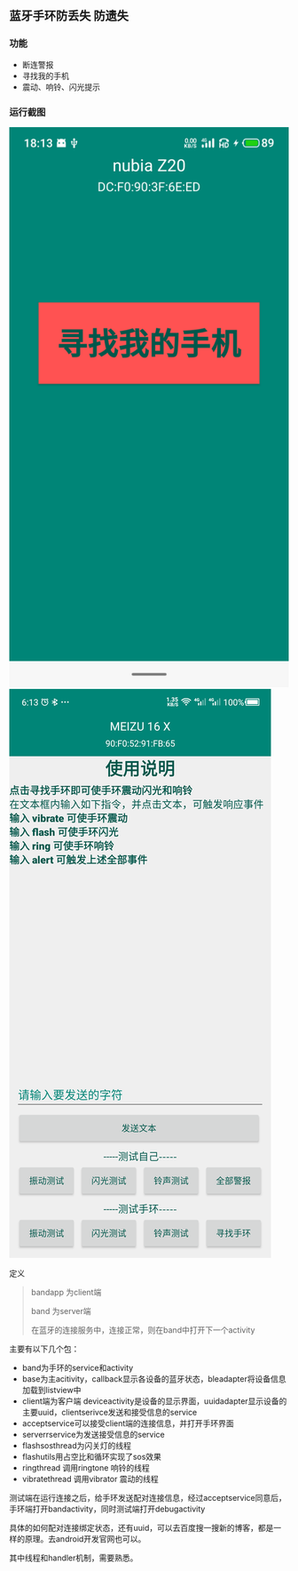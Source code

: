 ## 蓝牙手环防丢失 防遗失

### 功能
- 断连警报
- 寻找我的手机
- 震动、响铃、闪光提示
### 运行截图

![](pic/c.png) ![](pic/s.png)

定义
> bandapp 为client端
>
> band 为server端
>
> 在蓝牙的连接服务中，连接正常，则在band中打开下一个activity
>
主要有以下几个包：

- band为手环的service和activity
- base为主acitivity，callback显示各设备的蓝牙状态，bleadapter将设备信息加载到listview中
- client端为客户端 deviceactivity是设备的显示界面，uuidadapter显示设备的主要uuid，clientserivce发送和接受信息的service
- acceptservice可以接受client端的连接信息，并打开手环界面
- serverrservice为发送接受信息的service
- flashsosthread为闪关灯的线程
- flashutils用占空比和循环实现了sos效果
- ringthread 调用ringtone 响铃的线程
- vibratethread 调用vibrator 震动的线程

测试端在运行连接之后，给手环发送配对连接信息，经过acceptservice同意后，手环端打开bandactivity，同时测试端打开debugactivity

具体的如何配对连接绑定状态，还有uuid，可以去百度搜一搜新的博客，都是一样的原理。去android开发官网也可以。

其中线程和handler机制，需要熟悉。
